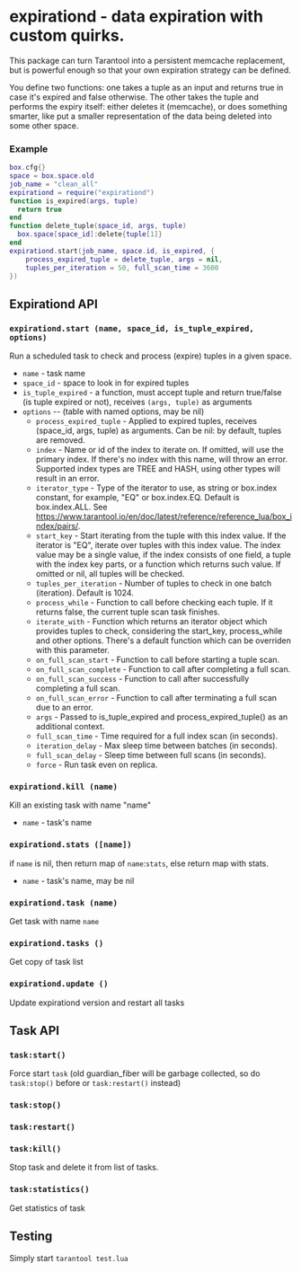 # expirationd -  data expiration with custom quirks.

This package can turn Tarantool into a persistent memcache replacement,
but is powerful enough so that  your own expiration strategy can be defined.

You define two functions: one takes a tuple as an input and returns
true in case it's expired and false otherwise. The other takes the
tuple and performs the expiry itself: either deletes it (memcache), or
does something smarter, like put a smaller representation of the data
being deleted into some other space.

### Example
``` lua
box.cfg{}
space = box.space.old
job_name = "clean_all"
expirationd = require("expirationd")
function is_expired(args, tuple)
  return true
end
function delete_tuple(space_id, args, tuple)
  box.space[space_id]:delete{tuple[1]}
end
expirationd.start(job_name, space.id, is_expired, {
    process_expired_tuple = delete_tuple, args = nil,
    tuples_per_iteration = 50, full_scan_time = 3600
})
```

## Expirationd API

### `expirationd.start (name, space_id, is_tuple_expired, options)`

Run a scheduled task to check and process (expire) tuples in a given space.

* `name` - task name
* `space_id` - space to look in for expired tuples
* `is_tuple_expired` - a function, must accept tuple and return true/false
  (is tuple expired or not), receives `(args, tuple)` as arguments
* `options` -- (table with named options, may be nil)
    * `process_expired_tuple` - Applied to expired tuples, receives (space_id, args, tuple) as arguments.
     Can be nil: by default, tuples are removed.
    * `index` - Name or id of the index to iterate on. If omitted, will use the primary index.
     If there's no index with this name, will throw an error.
     Supported index types are TREE and HASH, using other types will result in an error.
    * `iterator_type` - Type of the iterator to use, as string or box.index constant, for example, "EQ" or box.index.EQ.
     Default is box.index.ALL.
     See https://www.tarantool.io/en/doc/latest/reference/reference_lua/box_index/pairs/.
    * `start_key` - Start iterating from the tuple with this index value. If the iterator is "EQ", iterate over tuples with this index value.
     The index value may be a single value, if the index consists of one field, a tuple with the index key parts, or a function which returns such value.
     If omitted or nil, all tuples will be checked.
    * `tuples_per_iteration` - Number of tuples to check in one batch (iteration). Default is 1024.
    * `process_while` - Function to call before checking each tuple.
     If it returns false, the current tuple scan task finishes.
    * `iterate_with` - Function which returns an iterator object which provides tuples to check, considering the start_key, process_while and other options.
     There's a default function which can be overriden with this parameter.
    * `on_full_scan_start` - Function to call before starting a tuple scan.
    * `on_full_scan_complete` - Function to call after completing a full scan.
    * `on_full_scan_success` - Function to call after successfully completing a full scan.
    * `on_full_scan_error` - Function to call after terminating a full scan due to an error.
    * `args` - Passed to is_tuple_expired and process_expired_tuple() as an additional context.
    * `full_scan_time` - Time required for a full index scan (in seconds).
    * `iteration_delay` - Max sleep time between batches (in seconds).
    * `full_scan_delay` - Sleep time between full scans (in seconds).
    * `force` - Run task even on replica.


### `expirationd.kill (name)`

Kill an existing task with name "name"

* `name` - task's name

### `expirationd.stats ([name])`

if `name` is nil, then return map of `name`:`stats`, else return map with stats.

* `name` - task's name, may be nil

### `expirationd.task (name)`

Get task with name `name`

### `expirationd.tasks ()`

Get copy of task list

### `expirationd.update ()`

Update expirationd version and restart all tasks

## Task API

### `task:start()`

Force start `task` (old guardian_fiber will be garbage collected,
so do `task:stop()` before or `task:restart()` instead)

### `task:stop()`

### `task:restart()`

### `task:kill()`

Stop task and delete it from list of tasks.

### `task:statistics()`

Get statistics of task

## Testing

Simply start `tarantool test.lua`
